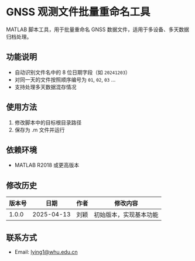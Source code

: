 # GNSS 观测文件批量重命名工具

MATLAB 脚本工具，用于批量重命名 GNSS 数据文件，适用于多设备、多天数据归档处理。

## 功能说明

- 自动识别文件名中的 8 位日期字段（如 `20241203`）
- 对同一天的文件按照顺序编号为 `01`, `02`, `03` ...
- 支持处理多天数据混存情况

## 使用方法

1. 修改脚本中的目标根目录路径
2. 保存为 .m 文件并运行

## 依赖环境

- MATLAB R2018 或更高版本

## 修改历史

| 版本号 | 日期       | 作者 | 修改内容                     |
|--------|------------|------|------------------------------|
| 1.0.0  | 2025-04-13 | 刘颖 | 初始版本，实现基本功能 |

## 联系方式

- Email: lying1@whu.edu.cn
